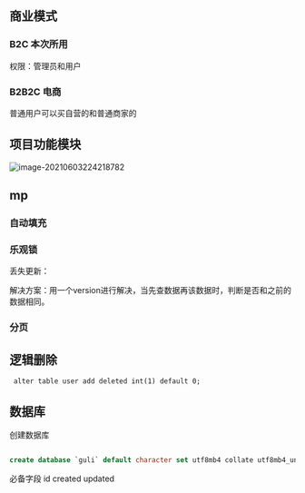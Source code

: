 ## 商业模式 

### B2C 本次所用

权限：管理员和用户

### B2B2C 电商

普通用户可以买自营的和普通商家的



## 项目功能模块

![image-20210603224218782](https://cdn.jsdelivr.net/gh/yanzhenxing123/blogImg@master/typora202106/03/224219-188315.png)

## mp

### 自动填充

### 乐观锁

丢失更新：

解决方案：用一个version进行解决，当先查数据再该数据时，判断是否和之前的数据相同。



### 分页



## 逻辑删除

` alter table user add deleted int(1) default 0;`





## 数据库

创建数据库 

```sql

create database `guli` default character set utf8mb4 collate utf8mb4_unicode_ci;
```

必备字段 id created updated



